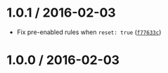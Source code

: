 <!--remark setext-->

<!--lint disable no-multiple-toplevel-headings -->

1.0.1 / 2016-02-03
==================

*   Fix pre-enabled rules when `reset: true` ([`f77633c`](https://github.com/wooorm/remark-message-control/commit/f77633c))

1.0.0 / 2016-02-03
==================
